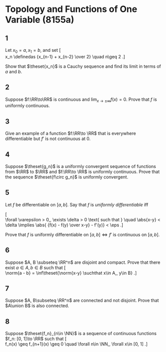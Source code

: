 # Topology and Functions of One Variable (8155a)

## 1
Let $x_0 = a, x_1 = b$, and set
\[  
x_n \definedas {x_{n-1} + x_{n-2} \over 2} \quad n\geq 2
.\]

Show that $\theset{x_n}$ is a Cauchy sequence and find its limit in terms of $a$ and $b$.

## 2
Suppose $f:\RR\to\RR$ is continuous and $\lim_{x\to \pm \infty} f(x) = 0$.
Prove that $f$ is uniformly continuous.

## 3
Give an example of a function $f:\RR\to \RR$ that is everywhere differentiable but $f'$ is not continuous at 0.

## 4
Suppose $\theset{g_n}$ is a uniformly convergent sequence of functions from $\RR$ to $\RR$ and $f:\RR\to \RR$ is uniformly continuous.
Prove that the sequence $\theset{f\circ g_n}$ is uniformly convergent.

## 5
Let $f$ be differentiable on $[a, b]$.
Say that $f$ is *uniformly differentiable* iff 

\[  
\forall \varepsilon > 0,\, \exists \delta > 0 \text{ such that } \quad \abs{x-y} < \delta \implies \abs{ {f(x) - f(y) \over x-y}  - f'(y)}  < \eps
.\]

Prove that $f$ is uniformly differentiable on $[a, b] \iff f'$ is continuous on $[a, b]$.

## 6
Suppose $A, B \subseteq \RR^n$ are disjoint and compact.
Prove that there exist $a\in A, b\in B$ such that
\[  
\norm{a - b} = \inf\theset{\norm{x-y} \suchthat x\in A,\, y\in B}
.\]

## 7
Suppose $A, B\subseteq \RR^n$ are connected and not disjoint.
Prove that $A\union B$ is also connected.

## 8
Suppose $\theset{f_n}_{n\in \NN}$ is a sequence of continuous functions $f_n: [0, 1]\to \RR$ such that 
\[  
f_n(x) \geq f_{n+1}(x) \geq 0 \quad \forall n\in \NN,\, \forall x\in [0, 1]
.\]
